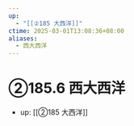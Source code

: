 ```yaml
---
up:
  - "[[②185 大西洋]]"
ctime: 2025-03-01T13:08:36+08:00
aliases:
  - 西大西洋
---
```


# ②185.6 西大西洋

- up: [[②185 大西洋]]

